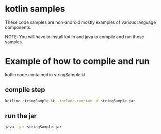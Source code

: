 # kotlin samples
These code samples are non-android mostly examples of various language components.

NOTE: You will have to install kotlin and java to compile and run these samples.
# Example of how to compile and run
kotlin code contained in  stringSample.kt
## compile step
```bash
kotlinc stringSample.kt -include-runtime -d stringSample.jar
```
## run the jar
```bash
java -jar stringSample.jar
```
